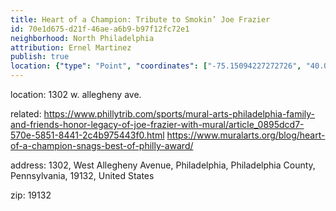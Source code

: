 ```yaml
---
title: Heart of a Champion: Tribute to Smokin’ Joe Frazier
id: 70e1d675-d21f-46ae-a6b9-b97f12fc72e1
neighborhood: North Philadelphia
attribution: Ernel Martinez
publish: true
location: {"type": "Point", "coordinates": ["-75.15094227272726", "40.00125772727273"]}
---
```


location: 1302 w. allegheny ave.


            
related: https://www.phillytrib.com/sports/mural-arts-philadelphia-family-and-friends-honor-legacy-of-joe-frazier-with-mural/article_0895dcd7-570e-5851-8441-2c4b975443f0.html
https://www.muralarts.org/blog/heart-of-a-champion-snags-best-of-philly-award/




            
address: 1302, West Allegheny Avenue, Philadelphia, Philadelphia County, Pennsylvania, 19132, United States



zip: 19132



                
